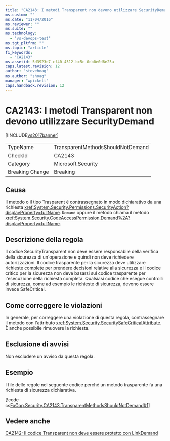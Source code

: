```yaml
---
title: "CA2143: I metodi Transparent non devono utilizzare SecurityDemand | Microsoft Docs"
ms.custom: ""
ms.date: "11/04/2016"
ms.reviewer: ""
ms.suite: ""
ms.technology: 
  - "vs-devops-test"
ms.tgt_pltfrm: ""
ms.topic: "article"
f1_keywords: 
  - "CA2143"
ms.assetid: 5d3923d7-cf40-4512-bc5c-0db0e0d6e25a
caps.latest.revision: 12
author: "stevehoag"
ms.author: "shoag"
manager: "wpickett"
caps.handback.revision: 12
---
```

# CA2143: I metodi Transparent non devono utilizzare SecurityDemand
[!INCLUDE[vs2017banner](../code-quality/includes/vs2017banner.md)]

|||  
|-|-|  
|TypeName|TransparentMethodsShouldNotDemand|  
|CheckId|CA2143|  
|Category|Microsoft.Security|  
|Breaking Change|Breaking|  
  
## Causa  
 Il metodo o il tipo Trasparent è contrassegnato in modo dichiarativo da una richiesta <xref:System.Security.Permissions.SecurityAction?displayProperty=fullName>`.Demand` oppure il metodo chiama il metodo <xref:System.Security.CodeAccessPermission.Demand%2A?displayProperty=fullName>.  
  
## Descrizione della regola  
 Il codice SecurityTransparent non deve essere responsabile della verifica della sicurezza di un'operazione e quindi non deve richiedere autorizzazioni.  Il codice trasparente per la sicurezza deve utilizzare richieste complete per prendere decisioni relative alla sicurezza e il codice critico per la sicurezza non deve basarsi sul codice trasparente per l'esecuzione della richiesta completa.  Qualsiasi codice che esegue controlli di sicurezza, come ad esempio le richieste di sicurezza, devono essere invece SafeCritical.  
  
## Come correggere le violazioni  
 In generale, per correggere una violazione di questa regola, contrassegnare il metodo con l'attributo <xref:System.Security.SecuritySafeCriticalAttribute>.  È anche possibile rimuovere la richiesta.  
  
## Esclusione di avvisi  
 Non escludere un avviso da questa regola.  
  
## Esempio  
 I file delle regole nel seguente codice perché un metodo trasparente fa una richiesta di sicurezza dichiarativa.  
  
 [!code-cs[FxCop.Security.CA2143.TransparentMethodsShouldNotDemand#1](../code-quality/codesnippet/CSharp/ca2143-transparent-methods-should-not-use-security-demands_1.cs)]  
  
## Vedere anche  
 [CA2142: Il codice Transparent non deve essere protetto con LinkDemand](../code-quality/ca2142-transparent-code-should-not-be-protected-with-linkdemands.md)